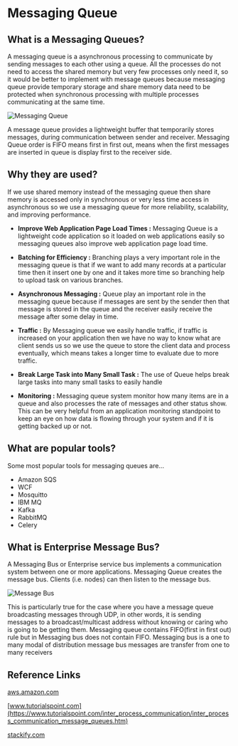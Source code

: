 # Messaging Queue
## What is a Messaging Queues?

  A messaging queue is a asynchronous processing to communicate by sending messages to each other using a queue. All the processes do not need to access the shared memory but very few processes only need it, so it would be better to implement with message queues because messaging queue provide temporary storage and share memory data need to be protected when synchronous processing with multiple processes communicating at the same time.
  
  ![Messaging Queue](https://www.tutorialspoint.com/inter_process_communication/images/message_queue.jpg)
  
  A message queue provides a lightweight buffer that temporarily stores messages, during communication between sender and receiver. Messaging Queue order is FIFO means first in first out, means when the first messages are inserted in queue is display first to the receiver side.
  
  
  
 ## Why they are used?
  If we use shared memory instead of the messaging queue then share memory is accessed only in synchronous or very less time access in asynchronous so we use a messaging queue for more reliability, scalability, and improving performance.
  - **Improve Web Application Page Load Times :**
  Messaging Queue is a lightweight code application so it loaded on web applications easily so messaging queues also improve web application page load time.
  - **Batching for Efficiency :**
  Branching plays a very important role in the messaging queue is that if we want to add many records at a particular time then it insert one by one and it takes more time so branching help to upload task on various branches.
  - **Asynchronous Messaging :**
  Queue play an important role in the messaging queue because if messages are sent by the sender then that message is stored in the queue and the receiver easily receive the message after some delay in time.
 - **Traffic :**
 By Messaging queue we easily handle traffic, if traffic is increased on your application then we have no way to know what are client sends us so we use the queue to store the client data and process eventually, which means takes a longer time to evaluate due to more traffic.
 
 - **Break Large Task into Many Small Task :**
 The use of Queue helps break large tasks into many small tasks to easily handle 
 - **Monitoring :**
 Messaging queue system monitor how many items are in a queue and also processes the rate of messages and other status show. This can be very helpful from an application monitoring standpoint to keep an eye on how data is flowing through your system and if it is getting backed up or not. 
 
 
 ## What are popular tools?
  Some most popular tools for messaging queues are...
- Amazon SQS
- WCF
- Mosquitto
- IBM MQ
- Kafka
- RabbitMQ
- Celery

## What is Enterprise Message  Bus?
  A Messaging Bus or Enterprise service bus implements a communication system between one or more applications. Messaging  Queue creates the message bus. Clients (i.e. nodes) can then listen to the message bus. 
  
  ![Message Bus](https://encrypted-tbn0.gstatic.com/images?q=tbn:ANd9GcSO3FfKT2krqjDmVkcFhZmqhNIWQy-R4lzHFw&usqp=CAU)
  
  This is particularly true for the case where you have a message queue broadcasting messages through UDP, in other words, it is sending messages to a broadcast/multicast address without knowing or caring who is going to be getting them.  Messaging queue contains FIFO(first in first out) rule but in Messaging bus does not contain FIFO. Messaging bus is a one to many modal of distribution
message bus messages are transfer from one to many receivers 

## Reference Links

[aws.amazon.com](https://aws.amazon.com/message-queue/)

[www.tutorialspoint.com](https://www.tutorialspoint.com/inter_process_communication/inter_process_communication_message_queues.htm)

[stackify.com](https://stackify.com/message-queues-12-reasons/)
